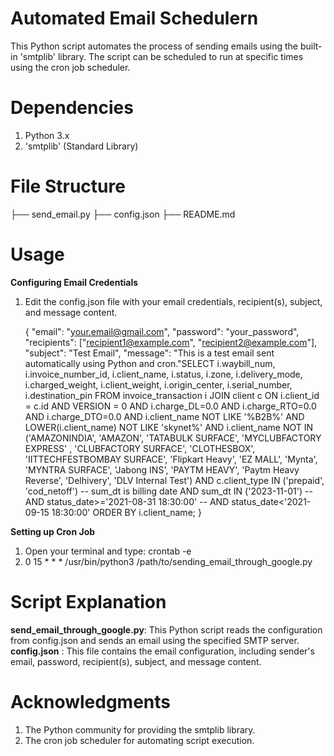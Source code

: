 # Automated Email Schedulern
This Python script automates the process of sending emails using the built-in 'smtplib' library. The script can be scheduled to run at specific times using the cron job scheduler.


# Dependencies
1. Python 3.x
2. 'smtplib' (Standard Library)

# File Structure

├── send_email.py
├── config.json
├── README.md

# Usage

**Configuring Email Credentials**
1. Edit the config.json file with your email credentials, recipient(s), subject, and message content.

    {
    "email": "your.email@gmail.com",
    "password": "your_password",
    "recipients": ["recipient1@example.com", "recipient2@example.com"],
    "subject": "Test Email",
    "message": "This is a test email sent automatically using Python and cron."SELECT i.waybill_num,
       i.invoice_number_id,
       i.client_name,
       i.status,
       i.zone,
       i.delivery_mode,
       i.charged_weight,
       i.client_weight,
       i.origin_center,
       i.serial_number,
       i.destination_pin
FROM invoice_transaction i
JOIN client c ON i.client_id = c.id
AND VERSION = 0
AND i.charge_DL=0.0
AND i.charge_RTO=0.0
AND i.charge_DTO=0.0
AND i.client_name NOT LIKE '%B2B%'
AND LOWER(i.client_name) NOT LIKE 'skynet%'
AND i.client_name NOT IN ('AMAZONINDIA',
                          'AMAZON',
                          'TATABULK SURFACE',
                          'MYCLUBFACTORY EXPRESS' ,
                          'CLUBFACTORY SURFACE',
                          'CLOTHESBOX',
                          'IITTECHFESTBOMBAY SURFACE',
                          'Flipkart Heavy',
                          'EZ MALL',
                          'Mynta',
                          'MYNTRA SURFACE',
                          'Jabong INS',
                          'PAYTM HEAVY',
                          'Paytm Heavy Reverse',
                          'Delhivery',
                          'DLV Internal Test')
AND c.client_type IN ('prepaid', 'cod_netoff')
-- sum_dt is billing date 
AND sum_dt IN ('2023-11-01')
-- AND status_date>='2021-08-31 18:30:00'
-- AND status_date<'2021-09-15 18:30:00'
ORDER BY i.client_name;
   }

**Setting up Cron Job**

1. Open your terminal and type:
   crontab -e
2. 0 15 * * * /usr/bin/python3 /path/to/sending_email_through_google.py

# Script Explanation

**send_email_through_google.py**: This Python script reads the configuration from config.json and sends an email using the specified SMTP server.
**config.json** : This file contains the email configuration, including sender's email, password, recipient(s), subject, and message content.

# Acknowledgments
1. The Python community for providing the smtplib library.
2. The cron job scheduler for automating script execution.
